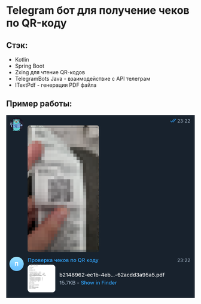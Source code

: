 # Telegram бот для получение чеков по QR-коду

## Cтэк:
 - Kotlin
 - Spring Boot
 - Zxing для чтение QR-кодов
 - TelegramBots Java - взаимодействие с API телеграм
 - ITextPdf - генерация PDF файла

## Пример работы:

![How work screenshot](doc/image_how_work_1.png)